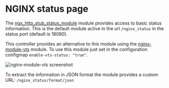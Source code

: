 # NGINX status page

The [ngx_http_stub_status_module](http://nginx.org/en/docs/http/ngx_http_stub_status_module.html) module provides access to basic status information.
This is the default module active in the url `/nginx_status` in the status port (default is 18080).

This controller provides an alternative to this module using the [nginx-module-vts](https://github.com/vozlt/nginx-module-vts) module.
To use this module just set in the configuration configmap `enable-vts-status: "true"`.

![nginx-module-vts screenshot](https://cloud.githubusercontent.com/assets/3648408/10876811/77a67b70-8183-11e5-9924-6a6d0c5dc73a.png "screenshot with filter")

To extract the information in JSON format the module provides a custom URL: `/nginx_status/format/json`
